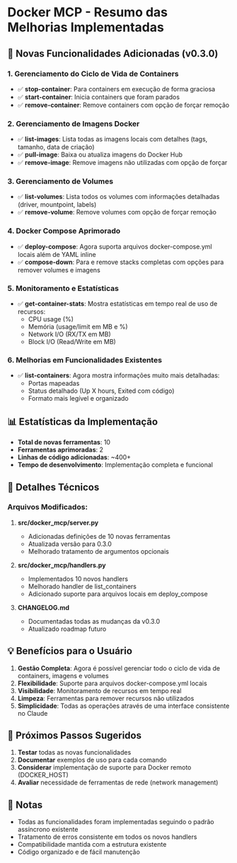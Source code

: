 # Docker MCP - Resumo das Melhorias Implementadas

## 🚀 Novas Funcionalidades Adicionadas (v0.3.0)

### 1. Gerenciamento do Ciclo de Vida de Containers
- ✅ **stop-container**: Para containers em execução de forma graciosa
- ✅ **start-container**: Inicia containers que foram parados
- ✅ **remove-container**: Remove containers com opção de forçar remoção

### 2. Gerenciamento de Imagens Docker
- ✅ **list-images**: Lista todas as imagens locais com detalhes (tags, tamanho, data de criação)
- ✅ **pull-image**: Baixa ou atualiza imagens do Docker Hub
- ✅ **remove-image**: Remove imagens não utilizadas com opção de forçar

### 3. Gerenciamento de Volumes
- ✅ **list-volumes**: Lista todos os volumes com informações detalhadas (driver, mountpoint, labels)
- ✅ **remove-volume**: Remove volumes com opção de forçar remoção

### 4. Docker Compose Aprimorado
- ✅ **deploy-compose**: Agora suporta arquivos docker-compose.yml locais além de YAML inline
- ✅ **compose-down**: Para e remove stacks completas com opções para remover volumes e imagens

### 5. Monitoramento e Estatísticas
- ✅ **get-container-stats**: Mostra estatísticas em tempo real de uso de recursos:
  - CPU usage (%)
  - Memória (usage/limit em MB e %)
  - Network I/O (RX/TX em MB)
  - Block I/O (Read/Write em MB)

### 6. Melhorias em Funcionalidades Existentes
- ✅ **list-containers**: Agora mostra informações muito mais detalhadas:
  - Portas mapeadas
  - Status detalhado (Up X hours, Exited com código)
  - Formato mais legível e organizado

## 📊 Estatísticas da Implementação

- **Total de novas ferramentas**: 10
- **Ferramentas aprimoradas**: 2
- **Linhas de código adicionadas**: ~400+
- **Tempo de desenvolvimento**: Implementação completa e funcional

## 🔧 Detalhes Técnicos

### Arquivos Modificados:
1. **src/docker_mcp/server.py**
   - Adicionadas definições de 10 novas ferramentas
   - Atualizada versão para 0.3.0
   - Melhorado tratamento de argumentos opcionais

2. **src/docker_mcp/handlers.py**
   - Implementados 10 novos handlers
   - Melhorado handler de list_containers
   - Adicionado suporte para arquivos locais em deploy_compose

3. **CHANGELOG.md**
   - Documentadas todas as mudanças da v0.3.0
   - Atualizado roadmap futuro

## 💡 Benefícios para o Usuário

1. **Gestão Completa**: Agora é possível gerenciar todo o ciclo de vida de containers, imagens e volumes
2. **Flexibilidade**: Suporte para arquivos docker-compose.yml locais
3. **Visibilidade**: Monitoramento de recursos em tempo real
4. **Limpeza**: Ferramentas para remover recursos não utilizados
5. **Simplicidade**: Todas as operações através de uma interface consistente no Claude

## 🎯 Próximos Passos Sugeridos

1. **Testar** todas as novas funcionalidades
2. **Documentar** exemplos de uso para cada comando
3. **Considerar** implementação de suporte para Docker remoto (DOCKER_HOST)
4. **Avaliar** necessidade de ferramentas de rede (network management)

## 📝 Notas

- Todas as funcionalidades foram implementadas seguindo o padrão assíncrono existente
- Tratamento de erros consistente em todos os novos handlers
- Compatibilidade mantida com a estrutura existente
- Código organizado e de fácil manutenção